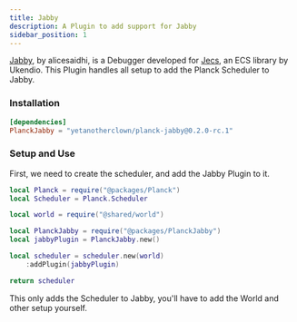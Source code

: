 ```yaml
---
title: Jabby
description: A Plugin to add support for Jabby
sidebar_position: 1
---
```


[Jabby](https://github.com/alicesaidhi/jabby), by alicesaidhi, is a Debugger developed for [Jecs](https://github.com/Ukendio/jecs), an ECS library by Ukendio.
This Plugin handles all setup to add the Planck Scheduler to Jabby.

### Installation

```toml title="wally.toml"
[dependencies]
PlanckJabby = "yetanotherclown/planck-jabby@0.2.0-rc.1"
```

### Setup and Use

First, we need to create the scheduler, and add the Jabby Plugin to it.

```lua title="src/shared/scheduler.luau"
local Planck = require("@packages/Planck")
local Scheduler = Planck.Scheduler

local world = require("@shared/world")

local PlanckJabby = require("@packages/PlanckJabby")
local jabbyPlugin = PlanckJabby.new()

local scheduler = scheduler.new(world)
    :addPlugin(jabbyPlugin)

return scheduler
```

This only adds the Scheduler to Jabby, you'll have to add the
World and other setup yourself.